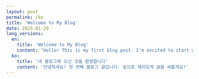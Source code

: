 ```yaml
---
layout: post
permalink: /ko
title: 'Welcome to My Blog'
date: 2025-01-29
lang_versions:
  en:
    title: 'Welcome to My Blog'
    content: "Hello! This is my first blog post. I'm excited to start writing!"
  ko:
    title: '내 블로그에 오신 것을 환영합니다'
    content: '안녕하세요! 첫 번째 블로그 글입니다. 앞으로 재미있게 글을 써볼게요!'
---
```

